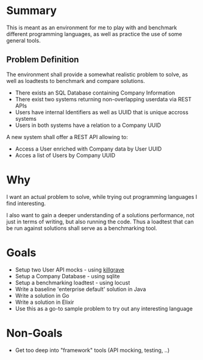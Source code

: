 # Summary
This is meant as an environment for me to play with and benchmark different programming languages, 
as well as practice the use of some general tools. 

## Problem Definition
The environment shall provide a somewhat realistic problem to solve, as well as
 loadtests to benchmark and compare solutions. 

* There exists an SQL Database containing Company Information
* There exist two systems returning non-overlapping userdata via REST APIs
* Users have internal Identifiers as well as UUID that is unique accross systems
* Users in both systems have a relation to a Company UUID

A new system shall offer a REST API allowing to: 
* Access a User enriched with Company data by User UUID
* Acces a list of Users by Company UUID

# Why
I want an actual problem to solve, while trying out programming languages I find interesting. 

I also want to gain a deeper understanding of a solutions performance, 
not just in terms of writing, but also running the code. 
Thus a loadtest that can be run against solutions shall serve as a benchmarking tool. 

# Goals
* Setup two User API mocks - using [killgrave](https://github.com/friendsofgo/killgrave)
* Setup a Company Database - using sqlite
* Setup a benchmarking loadtest - using locust
* Write a baseline 'enterprise default' solution in Java
* Write a solution in Go
* Write a solution in Elixir
* Use this as a go-to sample problem to try out any interesting language 

# Non-Goals
* Get too deep into "framework" tools (API mocking, testing, ..)
